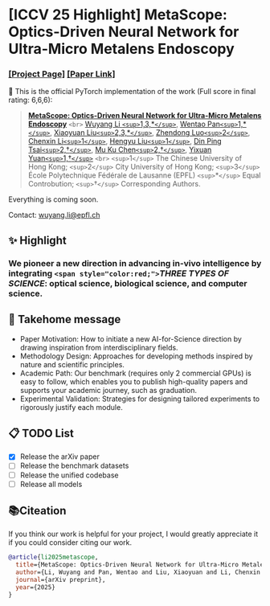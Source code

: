 # [ICCV 25 Highlight] MetaScope: Optics-Driven Neural Network for Ultra-Micro Metalens Endoscopy

### [[Project Page]](https://cuhk-aim-group.github.io/MetaScope/)  [[Paper Link]](https://arxiv.org/abs/2508.03596)

📌 This is the official PyTorch implementation of the work (Full score in final rating: 6,6,6):

> [**MetaScope: Optics-Driven Neural Network for Ultra-Micro Metalens Endoscopy**](https://arxiv.org/abs/2508.03596) `<br>`
> [Wuyang Li `<sup>`1,3,*`</sup>`](https://wymancv.github.io/wuyang.github.io/), [Wentao Pan`<sup>`1,*`</sup>`](https://scholar.google.com/citations?hl=zh-CN&user=sHKkAToAAAAJ&view_op=list_works&sortby=pubdate), [Xiaoyuan Liu`<sup>`2,3,*`</sup>`](https://scholar.google.com/citations?user=eddLZ4EAAAAJ&hl=en), [Zhendong Luo`<sup>`2`</sup>`](https://scholar.google.com/citations?user=Nf1DGhEAAAAJ&hl=zh-CN), [Chenxin Li`<sup>`1`</sup>`](https://chenxinli001.github.io/), [Hengyu Liu`<sup>`1`</sup>`](https://liuhengyu321.github.io/), [Din Ping Tsai`<sup>`2,†`</sup>`](https://scholar.google.com/citations?user=NYqtWsYAAAAJ&hl=zh-TW), [Mu Ku Chen`<sup>`2,†`</sup>`](https://scholar.google.com/citations?user=ZNUGBioAAAAJ&hl=zh-TW), [Yixuan Yuan`<sup>`1,†`</sup>`](https://scholar.google.com/citations?user=Aho5Jv8AAAAJ&hl=en) `<br>`
> `<sup>`1`</sup>` The Chinese University of Hong Kong; `<sup>`2`</sup>` City University of Hong Kong; `<sup>`3`</sup>` École Polytechnique Fédérale de Lausanne (EPFL)
> `<sup>`*`</sup>` Equal Controbution; `<sup>`†`</sup>` Corresponding Authors.

Everything is coming soon.

Contact: [wuyang.li@epfl.ch](mailto:wuyang.li@epfl.ch)

## ✨ Highlight

### We pioneer a new direction in advancing in-vivo intelligence by integrating `<span style="color:red;">`*THREE TYPES OF SCIENCE*: optical science, biological science, and computer science.



##  🎯 Takehome message

- Paper Motivation: How to initiate a new AI-for-Science direction by drawing inspiration from interdisciplinary fields.
- Methodology Design: Approaches for developing methods inspired by nature and scientific principles.
- Academic Path: Our benchmark (requires only 2 commercial GPUs) is easy to follow, which enables you to publish high-quality papers and supports your academic journey, such as graduation.
- Experimental Validation: Strategies for designing tailored experiments to rigorously justify each module.

## 📋 TODO List

- [X] Release the arXiv paper
- [ ] Release the benchmark datasets
- [ ] Release the unified codebase
- [ ] Release all models

## 📚Citeation

If you think our work is helpful for your project, I would greatly appreciate it if you could consider citing our work.

```bibtex
@article{li2025metascope,
  title={MetaScope: Optics-Driven Neural Network for Ultra-Micro Metalens Endoscopy},
  author={Li, Wuyang and Pan, Wentao and Liu, Xiaoyuan and Li, Chenxin and Liu, Hengyu and Tsai, Din Ping and Chen, Mu Ku and Yuan, Yixuan},
  journal={arXiv preprint},
  year={2025}
}
```
